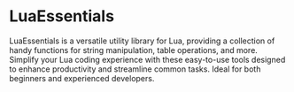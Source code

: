 # LuaEssentials
LuaEssentials is a versatile utility library for Lua, providing a collection of handy functions for string manipulation, table operations, and more. Simplify your Lua coding experience with these easy-to-use tools designed to enhance productivity and streamline common tasks. Ideal for both beginners and experienced developers.
